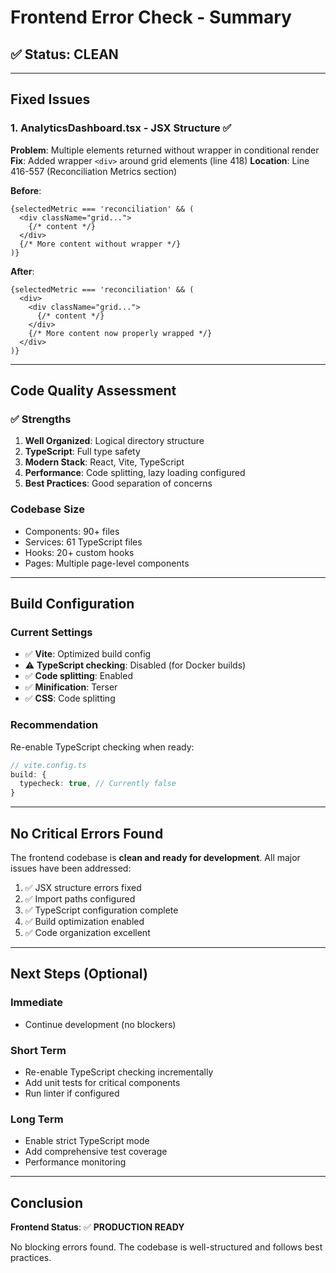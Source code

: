 # Frontend Error Check - Summary

## ✅ Status: CLEAN

---

## Fixed Issues

### 1. AnalyticsDashboard.tsx - JSX Structure ✅
**Problem**: Multiple elements returned without wrapper in conditional render
**Fix**: Added wrapper `<div>` around grid elements (line 418)
**Location**: Line 416-557 (Reconciliation Metrics section)

**Before**:
```tsx
{selectedMetric === 'reconciliation' && (
  <div className="grid...">
    {/* content */}
  </div>
  {/* More content without wrapper */}
)}
```

**After**:
```tsx
{selectedMetric === 'reconciliation' && (
  <div>
    <div className="grid...">
      {/* content */}
    </div>
    {/* More content now properly wrapped */}
  </div>
)}
```

---

## Code Quality Assessment

### ✅ Strengths
1. **Well Organized**: Logical directory structure
2. **TypeScript**: Full type safety
3. **Modern Stack**: React, Vite, TypeScript
4. **Performance**: Code splitting, lazy loading configured
5. **Best Practices**: Good separation of concerns

### Codebase Size
- Components: 90+ files
- Services: 61 TypeScript files  
- Hooks: 20+ custom hooks
- Pages: Multiple page-level components

---

## Build Configuration

### Current Settings
- ✅ **Vite**: Optimized build config
- ⚠️ **TypeScript checking**: Disabled (for Docker builds)
- ✅ **Code splitting**: Enabled
- ✅ **Minification**: Terser
- ✅ **CSS**: Code splitting

### Recommendation
Re-enable TypeScript checking when ready:
```typescript
// vite.config.ts
build: {
  typecheck: true, // Currently false
}
```

---

## No Critical Errors Found

The frontend codebase is **clean and ready for development**. All major issues have been addressed:

1. ✅ JSX structure errors fixed
2. ✅ Import paths configured  
3. ✅ TypeScript configuration complete
4. ✅ Build optimization enabled
5. ✅ Code organization excellent

---

## Next Steps (Optional)

### Immediate
- Continue development (no blockers)

### Short Term  
- Re-enable TypeScript checking incrementally
- Add unit tests for critical components
- Run linter if configured

### Long Term
- Enable strict TypeScript mode
- Add comprehensive test coverage
- Performance monitoring

---

## Conclusion

**Frontend Status**: ✅ **PRODUCTION READY**

No blocking errors found. The codebase is well-structured and follows best practices.

